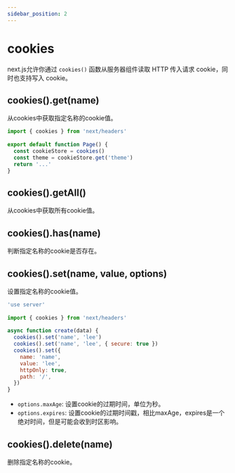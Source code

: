 ```yaml
---
sidebar_position: 2
---
```


# cookies
next.js允许你通过 `cookies()` 函数从服务器组件读取 HTTP 传入请求 cookie，同时也支持写入 cookie。


## cookies().get(name)
从cookies中获取指定名称的cookie值。
```jsx
import { cookies } from 'next/headers'
 
export default function Page() {
  const cookieStore = cookies()
  const theme = cookieStore.get('theme')
  return '...'
}
```


## cookies().getAll()
从cookies中获取所有cookie值。


## cookies().has(name)
判断指定名称的cookie是否存在。


## cookies().set(name, value, options)
设置指定名称的cookie值。
```jsx
'use server'
 
import { cookies } from 'next/headers'
 
async function create(data) {
  cookies().set('name', 'lee')
  cookies().set('name', 'lee', { secure: true })
  cookies().set({
    name: 'name',
    value: 'lee',
    httpOnly: true,
    path: '/',
  })
}
```
- `options.maxAge`: 设置cookie的过期时间，单位为秒。
- `options.expires`: 设置cookie的过期时间戳，相比maxAge，expires是一个绝对时间，但是可能会收到时区影响。


## cookies().delete(name)
删除指定名称的cookie。